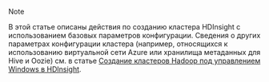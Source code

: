 
> [!NOTE]
> В этой статье описаны действия по созданию кластера HDInsight с использованием базовых параметров конфигурации. Сведения о других параметрах конфигурации кластера (например, относящихся к использованию виртуальной сети Azure или хранилища метаданных для Hive и Oozie) см. в статье [Создание кластеров Hadoop под управлением Windows в HDInsight](../articles/hdinsight/hdinsight-provision-clusters.md).
> 
> 

